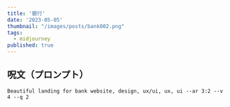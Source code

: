 ```yaml
---
title: '銀行'
date: '2023-05-05'
thumbnail: "/images/posts/bank002.png"
tags:
  - midjourney
published: true
---
```


## 呪文（プロンプト）
```
Beautiful landing for bank website, design, ux/ui, ux, ui --ar 3:2 --v 4 --q 2
```
